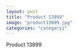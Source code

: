 ```yaml
---
layout: post
title: "Product 13899"
image: "product13899.jpg"
categories: "category1"
---
```

Product 13899
